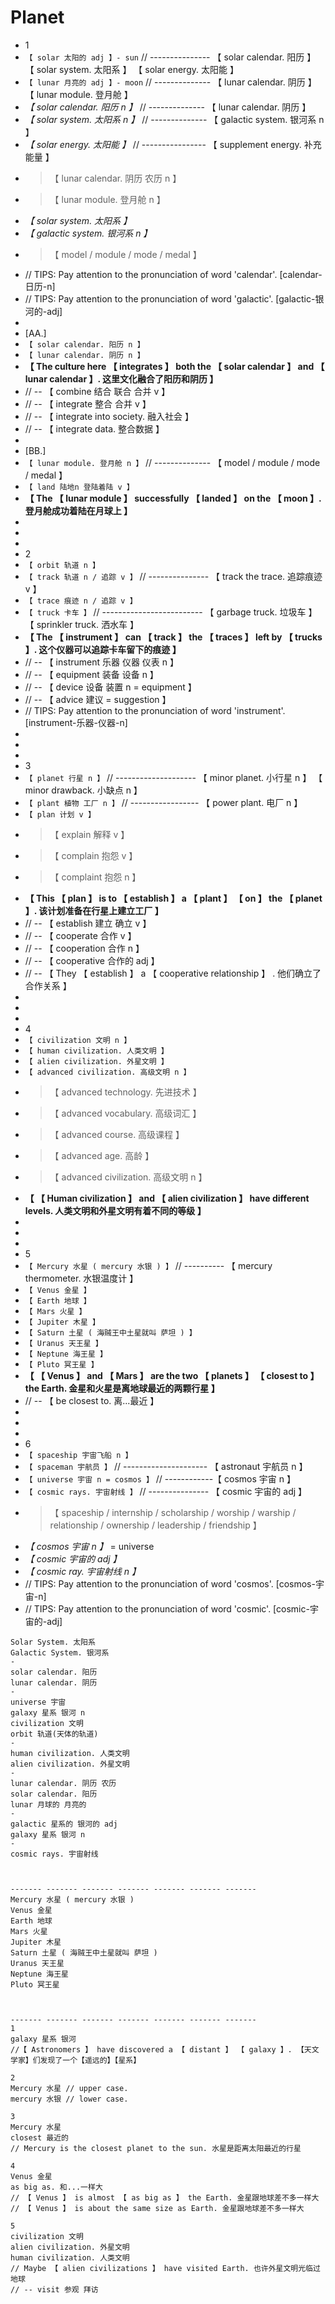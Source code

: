 # Planet

- 1
- `【 solar 太阳的 adj 】- sun` // --------------- 【 solar calendar. 阳历 】 【 solar system. 太阳系 】 【 solar energy. 太阳能 】
- `【 lunar 月亮的 adj 】- moon` // -------------- 【 lunar calendar. 阴历 】 【 lunar module. 登月舱 】
- _【 solar calendar. 阳历 n 】_ // -------------- 【 lunar calendar. 阴历 】
- _【 solar system. 太阳系 n 】_ // -------------- 【 galactic system. 银河系 n 】
- _【 solar energy. 太阳能 】_ // ---------------- 【 supplement energy. 补充能量 】
- > 【 lunar calendar. 阴历 农历 n 】
- > 【 lunar module. 登月舱 n 】
- _【 solar system. 太阳系 】_
- _【 galactic system. 银河系 n 】_
- > 【 model / module / mode / medal 】
- // TIPS: Pay attention to the pronunciation of word 'calendar'. [calendar-日历-n]
- // TIPS: Pay attention to the pronunciation of word 'galactic'. [galactic-银河的-adj]
-
- [AA.]
- `【 solar calendar. 阳历 n 】`
- `【 lunar calendar. 阴历 n 】`
- **【 The culture here 【 integrates 】 both the 【 solar calendar 】 and 【 lunar calendar 】. 这里文化融合了阳历和阴历 】**
- // -- 【 combine 结合 联合 合并 v 】
- // -- 【 integrate 整合 合并 v 】
- // -- 【 integrate into society. 融入社会 】
- // -- 【 integrate data. 整合数据 】
-
- [BB.]
- `【 lunar module. 登月舱 n 】` // -------------- 【 model / module / mode / medal 】
- `【 land 陆地n 登陆着陆 v 】`
- **【 The 【 lunar module 】 successfully 【 landed 】 on the 【 moon 】. 登月舱成功着陆在月球上 】**
-
-
-
- 2
- `【 orbit 轨道 n 】`
- `【 track 轨道 n / 追踪 v 】` // --------------- 【 track the trace. 追踪痕迹 v 】
- `【 trace 痕迹 n / 追踪 v 】`
- `【 truck 卡车 】` // ------------------------- 【 garbage truck. 垃圾车 】 【 sprinkler truck. 洒水车 】
- **【 The 【 instrument 】 can 【 track 】 the 【 traces 】 left by 【 trucks 】. 这个仪器可以追踪卡车留下的痕迹 】**
- // -- 【 instrument 乐器 仪器 仪表 n 】
- // -- 【 equipment 装备 设备 n 】
- // -- 【 device 设备 装置 n = equipment 】
- // -- 【 advice 建议 = suggestion 】
- // TIPS: Pay attention to the pronunciation of word 'instrument'. [instrument-乐器-仪器-n]
-
-
-
- 3
- `【 planet 行星 n 】` // -------------------- 【 minor planet. 小行星 n 】 【 minor drawback. 小缺点 n 】
- `【 plant 植物 工厂 n 】` // ----------------- 【 power plant. 电厂 n 】
- `【 plan 计划 v 】`
- > 【 explain 解释 v 】
- > 【 complain 抱怨 v 】
- > 【 complaint 抱怨 n 】
- **【 This 【 plan 】 is to 【 establish 】 a 【 plant 】 【 on 】 the 【 planet 】. 该计划准备在行星上建立工厂 】**
- // -- 【 establish 建立 确立 v 】
- // -- 【 cooperate 合作 v 】
- // -- 【 cooperation 合作 n 】
- // -- 【 cooperative 合作的 adj 】
- // -- 【 They 【 establish 】 a 【 cooperative relationship 】 . 他们确立了合作关系 】
-
-
-
- 4
- `【 civilization 文明 n 】`
- `【 human civilization. 人类文明 】`
- `【 alien civilization. 外星文明 】`
- `【 advanced civilization. 高级文明 n 】`
- > 【 advanced technology. 先进技术 】
- > 【 advanced vocabulary. 高级词汇 】
- > 【 advanced course. 高级课程 】
- > 【 advanced age. 高龄 】
- > 【 advanced civilization. 高级文明 n 】
- **【 【 Human civilization 】 and 【 alien civilization 】 have different levels. 人类文明和外星文明有着不同的等级 】**
-
-
-
- 5
- `【 Mercury 水星 ( mercury 水银 ) 】` // ---------- 【 mercury thermometer. 水银温度计 】
- `【 Venus 金星 】`
- `【 Earth 地球 】`
- `【 Mars 火星 】`
- `【 Jupiter 木星 】`
- `【 Saturn 土星 ( 海贼王中土星就叫 萨坦 ) 】`
- `【 Uranus 天王星 】`
- `【 Neptune 海王星 】`
- `【 Pluto 冥王星 】`
- **【 【 Venus 】 and 【 Mars 】 are the two 【 planets 】 【 closest to 】 the Earth. 金星和火星是离地球最近的两颗行星 】**
- // -- 【 be closest to. 离...最近 】
-
-
-
- 6
- `【 spaceship 宇宙飞船 n 】`
- `【 spaceman 宇航员 】` // --------------------- 【 astronaut 宇航员 n 】
- `【 universe 宇宙 n = cosmos 】` // ------------【 cosmos 宇宙 n 】
- `【 cosmic rays. 宇宙射线 】` // --------------- 【 cosmic 宇宙的 adj 】
- > 【 spaceship / internship / scholarship / worship / warship / relationship / ownership / leadership / friendship 】
- _【 cosmos 宇宙 n 】_ = universe
- _【 cosmic 宇宙的 adj 】_
- _【 cosmic ray. 宇宙射线 n 】_
- // TIPS: Pay attention to the pronunciation of word 'cosmos'. [cosmos-宇宙-n]
- // TIPS: Pay attention to the pronunciation of word 'cosmic'. [cosmic-宇宙的-adj]

```
Solar System. 太阳系
Galactic System. 银河系
-
solar calendar. 阳历
lunar calendar. 阴历
-
universe 宇宙
galaxy 星系 银河 n
civilization 文明
orbit 轨道(天体的轨道)
-
human civilization. 人类文明
alien civilization. 外星文明
-
lunar calendar. 阴历 农历
solar calendar. 阳历
lunar 月球的 月亮的
-
galactic 星系的 银河的 adj
galaxy 星系 银河 n
-
cosmic rays. 宇宙射线



------- ------- ------- ------- ------- ------- -------
Mercury 水星 ( mercury 水银 )
Venus 金星
Earth 地球
Mars 火星
Jupiter 木星
Saturn 土星 ( 海贼王中土星就叫 萨坦 )
Uranus 天王星
Neptune 海王星
Pluto 冥王星



------- ------- ------- ------- ------- ------- -------
1
galaxy 星系 银河
//【 Astronomers 】 have discovered a 【 distant 】 【 galaxy 】. 【天文学家】们发现了一个【遥远的】【星系】

2
Mercury 水星 // upper case.
mercury 水银 // lower case.

3
Mercury 水星
closest 最近的
// Mercury is the closest planet to the sun. 水星是距离太阳最近的行星

4
Venus 金星
as big as. 和...一样大
// 【 Venus 】 is almost 【 as big as 】 the Earth. 金星跟地球差不多一样大
// 【 Venus 】 is about the same size as Earth. 金星跟地球差不多一样大

5
civilization 文明
alien civilization. 外星文明
human civilization. 人类文明
// Maybe 【 alien civilizations 】 have visited Earth. 也许外星文明光临过地球
// -- visit 参观 拜访
```
